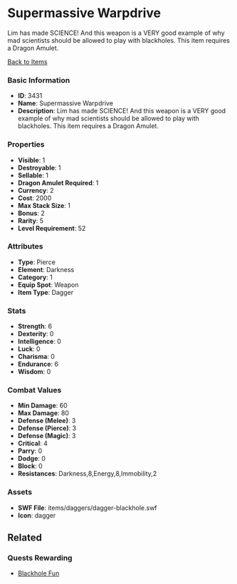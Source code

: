# Supermassive Warpdrive

Lim has made SCIENCE!  And this weapon is a VERY good example of why mad scientists should be allowed to play with blackholes.  This item requires a Dragon Amulet. 

[Back to Items](../items.md)

### Basic Information

- **ID**: 3431
- **Name**: Supermassive Warpdrive
- **Description**: Lim has made SCIENCE!  And this weapon is a VERY good example of why mad scientists should be allowed to play with blackholes.  This item requires a Dragon Amulet. 

### Properties

- **Visible**: 1
- **Destroyable**: 1
- **Sellable**: 1
- **Dragon Amulet Required**: 1
- **Currency**: 2
- **Cost**: 2000
- **Max Stack Size**: 1
- **Bonus**: 2
- **Rarity**: 5
- **Level Requirement**: 52

### Attributes

- **Type**: Pierce
- **Element**: Darkness
- **Category**: 1
- **Equip Spot**: Weapon
- **Item Type**: Dagger

### Stats

- **Strength**: 6
- **Dexterity**: 0
- **Intelligence**: 0
- **Luck**: 0
- **Charisma**: 0
- **Endurance**: 6
- **Wisdom**: 0

### Combat Values

- **Min Damage**: 60
- **Max Damage**: 80
- **Defense (Melee)**: 3
- **Defense (Pierce)**: 3
- **Defense (Magic)**: 3
- **Critical**: 4
- **Parry**: 0
- **Dodge**: 0
- **Block**: 0
- **Resistances**: Darkness,8,Energy,8,Immobility,2

### Assets

- **SWF File**: items/daggers/dagger-blackhole.swf
- **Icon**: dagger

## Related

### Quests Rewarding

- [Blackhole Fun](../quests/514-blackhole-fun.md)

